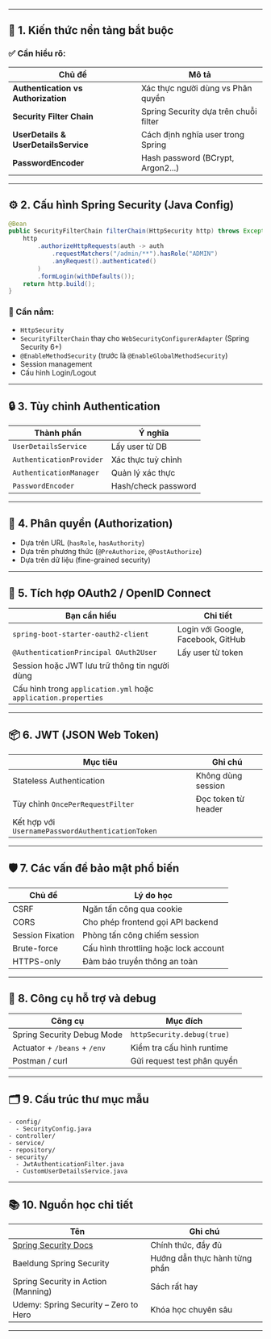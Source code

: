 
---

## 🔐 1. **Kiến thức nền tảng bắt buộc**

### ✅ Cần hiểu rõ:

| Chủ đề                               | Mô tả                                 |
| ------------------------------------ | ------------------------------------- |
| **Authentication vs Authorization**  | Xác thực người dùng vs Phân quyền     |
| **Security Filter Chain**            | Spring Security dựa trên chuỗi filter |
| **UserDetails & UserDetailsService** | Cách định nghĩa user trong Spring     |
| **PasswordEncoder**                  | Hash password (BCrypt, Argon2...)     |

---

## ⚙️ 2. **Cấu hình Spring Security (Java Config)**

```java
@Bean
public SecurityFilterChain filterChain(HttpSecurity http) throws Exception {
    http
        .authorizeHttpRequests(auth -> auth
            .requestMatchers("/admin/**").hasRole("ADMIN")
            .anyRequest().authenticated()
        )
        .formLogin(withDefaults());
    return http.build();
}
```

### 🎯 Cần nắm:

* `HttpSecurity`
* `SecurityFilterChain` thay cho `WebSecurityConfigurerAdapter` (Spring Security 6+)
* `@EnableMethodSecurity` (trước là `@EnableGlobalMethodSecurity`)
* Session management
* Cấu hình Login/Logout

---

## 🔒 3. **Tùy chỉnh Authentication**

| Thành phần               | Ý nghĩa             |
| ------------------------ | ------------------- |
| `UserDetailsService`     | Lấy user từ DB      |
| `AuthenticationProvider` | Xác thực tuỳ chỉnh  |
| `AuthenticationManager`  | Quản lý xác thực    |
| `PasswordEncoder`        | Hash/check password |

---

## 🧾 4. **Phân quyền (Authorization)**

* Dựa trên URL (`hasRole`, `hasAuthority`)
* Dựa trên phương thức (`@PreAuthorize`, `@PostAuthorize`)
* Dựa trên dữ liệu (fine-grained security)

---

## 🪪 5. **Tích hợp OAuth2 / OpenID Connect**

| Bạn cần hiểu                                                   | Chi tiết                           |
| -------------------------------------------------------------- | ---------------------------------- |
| `spring-boot-starter-oauth2-client`                            | Login với Google, Facebook, GitHub |
| `@AuthenticationPrincipal OAuth2User`                          | Lấy user từ token                  |
| Session hoặc JWT lưu trữ thông tin người dùng                  |                                    |
| Cấu hình trong `application.yml` hoặc `application.properties` |                                    |

---

## 📦 6. **JWT (JSON Web Token)**

| Mục tiêu                                          | Ghi chú             |
| ------------------------------------------------- | ------------------- |
| Stateless Authentication                          | Không dùng session  |
| Tùy chỉnh `OncePerRequestFilter`                  | Đọc token từ header |
| Kết hợp với `UsernamePasswordAuthenticationToken` |                     |

---

## 🛡️ 7. **Các vấn đề bảo mật phổ biến**

| Chủ đề           | Lý do học                             |
| ---------------- | ------------------------------------- |
| CSRF             | Ngăn tấn công qua cookie              |
| CORS             | Cho phép frontend gọi API backend     |
| Session Fixation | Phòng tấn công chiếm session          |
| Brute-force      | Cấu hình throttling hoặc lock account |
| HTTPS-only       | Đảm bảo truyền thông an toàn          |

---

## 🧰 8. **Công cụ hỗ trợ và debug**

| Công cụ                      | Mục đích                    |
| ---------------------------- | --------------------------- |
| Spring Security Debug Mode   | `httpSecurity.debug(true)`  |
| Actuator + `/beans` + `/env` | Kiểm tra cấu hình runtime   |
| Postman / curl               | Gửi request test phân quyền |

---

## 🗂️ 9. **Cấu trúc thư mục mẫu**

```
- config/
  - SecurityConfig.java
- controller/
- service/
- repository/
- security/
  - JwtAuthenticationFilter.java
  - CustomUserDetailsService.java
```

---

## 📚 10. **Nguồn học chi tiết**

| Tên                                                                                 | Ghi chú                       |
| ----------------------------------------------------------------------------------- | ----------------------------- |
| [Spring Security Docs](https://docs.spring.io/spring-security/reference/index.html) | Chính thức, đầy đủ            |
| Baeldung Spring Security                                                            | Hướng dẫn thực hành từng phần |
| Spring Security in Action (Manning)                                                 | Sách rất hay                  |
| Udemy: Spring Security – Zero to Hero                                               | Khóa học chuyên sâu           |

---

